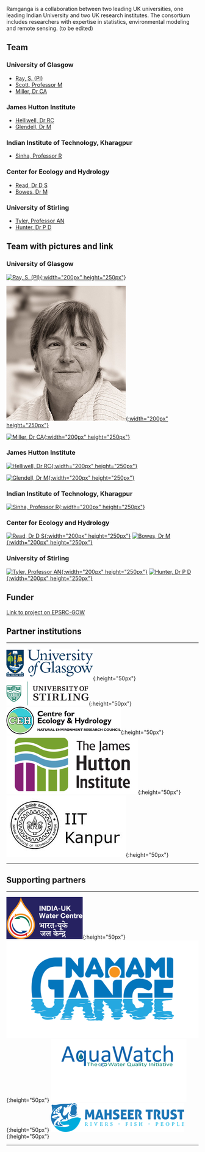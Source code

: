 


Ramganga is a collaboration between two leading UK universities, one leading Indian University and two UK research institutes. The consortium includes researchers with expertise in statistics, environmental modeling and  remote sensing. (to be edited)

## Team
### University of Glasgow
* [Ray, S. (PI) ](https://www.gla.ac.uk/schools/mathematicsstatistics/staff/surajitray/)
* [Scott, Professor M](https://www.gla.ac.uk/schools/mathematicsstatistics/staff/escott/)
* [Miller, Dr CA](https://www.gla.ac.uk/schools/mathematicsstatistics/staff/claireferguson/) 

###	 James Hutton Institute
* [Helliwell, Dr RC](https://www.hutton.ac.uk/staff/rachel-helliwell)
* [Glendell, Dr M](https://www.hutton.ac.uk/staff/miriam-glendell) 

### Indian Institute of Technology, Kharagpur
* [Sinha, Professor R](http://home.iitk.ac.in/~rsinha/)

### Center for Ecology and Hydrology
* [Read, Dr D S](https://www.ceh.ac.uk/staff/daniel-read)
* [Bowes, Dr M](https://www.ceh.ac.uk/staff/mike-bowes) 

### University of Stirling
* [Tyler, Professor AN](https://www.stir.ac.uk/people/257330)
* [Hunter, Dr P D](https://www.stir.ac.uk/people/255710) 	

## Team with pictures and link



### University of Glasgow
[![Ray, S. (PI)](https://www.gla.ac.uk/media/Media_633760_smxx.jpg){:width="200px" height="250px"}](https://www.gla.ac.uk/schools/mathematicsstatistics/staff/surajitray/) 
<!--- -->
[![Scott, Professor M](assets/faces/mscott.jpg){:width="200px" height="250px"}](https://www.gla.ac.uk/schools/mathematicsstatistics/staff/escott/)
<!--- -->
[![Miller, Dr CA](http://www.globolakes.ac.uk/images/people/C.Miller.jpg){:width="200px" height="250px"}](https://www.gla.ac.uk/schools/mathematicsstatistics/staff/claireferguson/) 

###	 James Hutton Institute
 [![Helliwell, Dr RC](https://www.hutton.ac.uk/sites/default/files/imagecache/staff_page_image/images/staff/rachel-helliwell_1.jpg){:width="200px" height="250px"}](https://www.hutton.ac.uk/staff/rachel-helliwell)
<!--- -->
[![Glendell, Dr M](https://www.hutton.ac.uk/sites/default/files/imagecache/staff_page_image/images/staff/miriam-glendell.jpg){:width="200px" height="250px"}](https://www.hutton.ac.uk/staff/miriam-glendell) 

### Indian Institute of Technology, Kharagpur
 [![Sinha, Professor R](http://home.iitk.ac.in/~rsinha/img/rajiv%20sinha.png){:width="200px" height="250px"}](http://home.iitk.ac.in/~rsinha/)

### Center for Ecology and Hydrology
 [![Read, Dr D S](https://www.ceh.ac.uk/sites/default/files/styles/ceh_staff/public/pictures/picture-920-1436872977.jpg?itok=9Qv3PtzH){:width="200px" height="250px"}](https://www.ceh.ac.uk/staff/daniel-read)
 [![Bowes, Dr M](https://www.ceh.ac.uk/sites/default/files/styles/ceh_staff/public/pictures/picture-573-1451994729.jpg?itok=IGu1mhq_){:width="200px" height="250px"}](https://www.ceh.ac.uk/staff/mike-bowes) 

### University of Stirling
[![Tyler, Professor AN](http://www.globolakes.ac.uk/images/people/a_tyler.jpg){:width="200px" height="250px"}](https://www.stir.ac.uk/people/257330)
[![Hunter, Dr P D](http://www.globolakes.ac.uk/images/people/phunter.jpeg){:width="200px" height="250px"}](https://www.stir.ac.uk/people/255710) 	

## Funder 

[Link to project on EPSRC-GOW](https://gow.epsrc.ukri.org/NGBOViewGrant.aspx?GrantRef=EP/T003669/1)  


## Partner institutions

---
![alt-text-1](assets/images/uog.png){:height="50px"}  ![alt-text-2](assets/images/uos.png){:height="50px"}  ![alt-text-2](assets/images/ceh.png){:height="50px"} ![alt-text-2](assets/images/jhi.png){:height="50px"} ![alt-text-2](assets/images/iitk.png){:height="50px"} 

---

## Supporting partners
---
![alt-text-1](assets/images/iukwc.png){:height="50px"}  ![alt-text-2](assets/images/nmcge.jpg){:height="50px"}   ![alt-text-3](assets/images/aqua-watch-logo.png){:height="50px"}  ![alt-text-4](assets/images/mahseer.png){:height="50px"}

---

